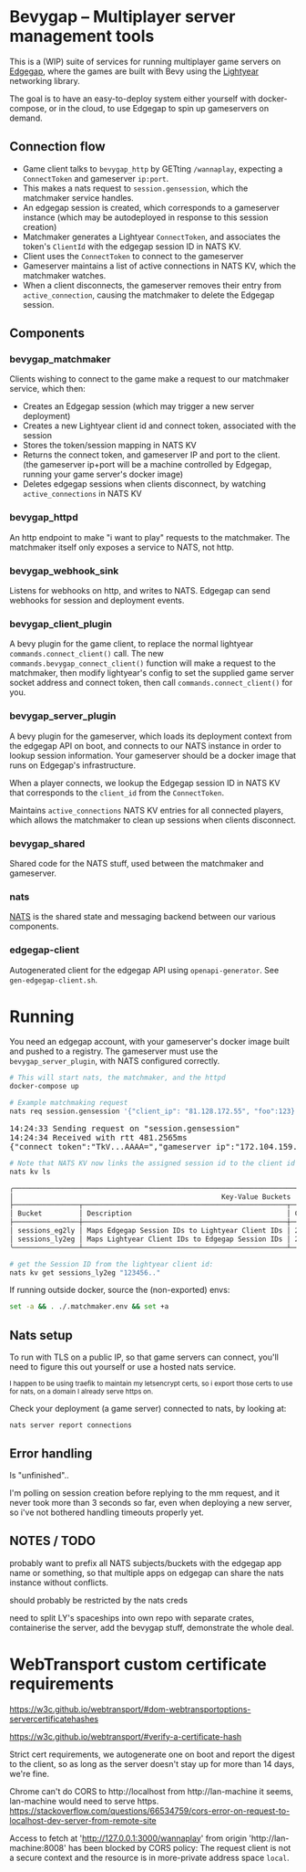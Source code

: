 # Bevygap – Multiplayer server management tools

This is a (WIP) suite of services for running multiplayer game servers on [Edgegap](https://edgegap.com), where the games are
built with Bevy using the [Lightyear](https://crates.io/crates/lightyear) networking library.

The goal is to have an easy-to-deploy system either yourself with docker-compose, or in the cloud,
to use Edgegap to spin up gameservers on demand. 

## Connection flow

* Game client talks to `bevygap_http` by GETting `/wannaplay`, expecting a `ConnectToken` and gameserver `ip:port`.
* This makes a nats request to `session.gensession`, which the matchmaker service handles.
* An edgegap session is created, which corresponds to a gameserver instance (which may be autodeployed in response to this session creation)
* Matchmaker generates a Lightyear `ConnectToken`, and associates the token's `ClientId` with the edgegap session ID in NATS KV.
* Client uses the `ConnectToken` to connect to the gameserver
* Gameserver maintains a list of active connections in NATS KV, which the matchmaker watches.
* When a client disconnects, the gameserver removes their entry from `active_connection`, causing the matchmaker to delete the Edgegap session.

## Components

### bevygap_matchmaker

Clients wishing to connect to the game make a request to our matchmaker service, which then:

* Creates an Edgegap session (which may trigger a new server deployment)
* Creates a new Lightyear client id and connect token, associated with the session
* Stores the token/session mapping in NATS KV
* Returns the connect token, and gameserver IP and port to the client.
  (the gameserver ip+port will be a machine controlled by Edgegap, running your game server's docker image)
* Deletes edgegap sessions when clients disconnect, by watching `active_connections` in NATS KV

### bevygap_httpd

An http endpoint to make "i want to play" requests to the matchmaker.
The matchmaker itself only exposes a service to NATS, not http.

### bevygap_webhook_sink

Listens for webhooks on http, and writes to NATS. Edgegap can send webhooks for session and deployment events.

### bevygap_client_plugin

A bevy plugin for the game client, to replace the normal lightyear `commands.connect_client()` call.
The new `commands.bevygap_connect_client()` function will make a request to the matchmaker, then modify lightyear's config to set the supplied
game server socket address and connect token, then call `commands.connect_client()` for you.

### bevygap_server_plugin

A bevy plugin for the gameserver, which loads its deployment context from the edgegap API on boot,
and connects to our NATS instance in order to lookup session information. Your gameserver should
be a docker image that runs on Edgegap's infrastructure.

When a player connects, we lookup the Edgegap session ID in NATS KV that corresponds to the `client_id` from the `ConnectToken`.

Maintains `active_connections` NATS KV entries for all connected players, which allows the matchmaker to clean up sessions when clients disconnect.

### bevygap_shared

Shared code for the NATS stuff, used between the matchmaker and gameserver.

### nats

[NATS](https://nats.io/) is the shared state and messaging backend between our various components.

### edgegap-client

Autogenerated client for the edgegap API using `openapi-generator`. See `gen-edgegap-client.sh`.

# Running

You need an edgegap account, with your gameserver's docker image built and pushed to a registry.
The gameserver must use the `bevygap_server_plugin`, with NATS configured correctly.

```bash
# This will start nats, the matchmaker, and the httpd
docker-compose up
```

```bash
# Example matchmaking request
nats req session.gensession '{"client_ip": "81.128.172.55", "foo":123}'
```
<pre>
14:24:33 Sending request on "session.gensession"
14:24:34 Received with rtt 481.2565ms
{"connect_token":"TkV...AAAA=","gameserver_ip":"172.104.159.122","gameserver_port":32041,"link":"172.104.159.122:32041"}
</pre>

```bash
# Note that NATS KV now links the assigned session id to the client id from the issued token.
nats kv ls

╭───────────────────────────────────────────────────────────────────────────────────────────────────────────────────────╮
│                                                   Key-Value Buckets                                                   │
├────────────────┬──────────────────────────────────────────────────┬─────────────────────┬──────┬────────┬─────────────┤
│ Bucket         │ Description                                      │ Created             │ Size │ Values │ Last Update │
├────────────────┼──────────────────────────────────────────────────┼─────────────────────┼──────┼────────┼─────────────┤
│ sessions_eg2ly │ Maps Edgegap Session IDs to Lightyear Client IDs │ 2024-10-05 13:33:12 │ 69 B │ 1      │ 12.92s      │
│ sessions_ly2eg │ Maps Lightyear Client IDs to Edgegap Session IDs │ 2024-10-05 13:33:12 │ 69 B │ 1      │ 12.92s      │
╰────────────────┴──────────────────────────────────────────────────┴─────────────────────┴──────┴────────┴─────────────╯

# get the Session ID from the lightyear client id:
nats kv get sessions_ly2eg "123456.."
```

If running outside docker, source the (non-exported) envs:
```bash
set -a && . ./.matchmaker.env && set +a
```


## Nats setup

To run with TLS on a public IP, so that game servers can connect, you'll need to figure this out yourself or use a hosted nats service.

<small>
I happen to be using traefik to maintain my letsencrypt certs, so i export those certs to use for nats, on a domain I already serve https on.
</small>

Check your deployment (a game server) connected to nats, by looking at:
```
nats server report connections
```

## Error handling

Is "unfinished".. 

I'm polling on session creation before replying to the mm request, and it never took more than 3 seconds so far, even when deploying a new server, so i've not bothered handling timeouts properly yet.

## NOTES / TODO

probably want to prefix all NATS subjects/buckets with the edgegap app name or something, so that
multiple apps on edgegap can share the nats instance without conflicts.

should probably be restricted by the nats creds


need to split LY's spaceships into own repo with separate crates, containerise the server,
add the bevygap stuff, demonstrate the whole deal.

# WebTransport custom certificate requirements

https://w3c.github.io/webtransport/#dom-webtransportoptions-servercertificatehashes

https://w3c.github.io/webtransport/#verify-a-certificate-hash

Strict cert requirements, we autogenerate one on boot and report the digest to the client, so
as long as the server doesn't stay up for more than 14 days, we're fine.

Chrome can't do CORS to http://localhost from http://lan-machine it seems, lan-machine would need to serve https.
https://stackoverflow.com/questions/66534759/cors-error-on-request-to-localhost-dev-server-from-remote-site

Access to fetch at 'http://127.0.0.1:3000/wannaplay' from origin 'http://lan-machine:8008' has been blocked by CORS policy: The request client is not a secure context and the resource is in more-private address space `local`.